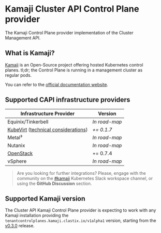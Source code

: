 # Kamaji Cluster API Control Plane provider

The Kamaji Control Plane provider implementation of the Cluster Management API.

## What is Kamaji?

[Kamaji](http://github.com/clastix/kamaji) is an Open-Source project offering hosted Kubernetes control planes.
tl;dr; the Control Plane is running in a management cluster as regular pods.

You can refer to the [official documentation website](https://kamaji.clastix.io/).

## Supported CAPI infrastructure providers

| Infrastructure Provider                                                                                                               | Version       |
|---------------------------------------------------------------------------------------------------------------------------------------|---------------|
| Equinix/Tinkerbell                                                                                                                    | _In road-map_ |
| [KubeVirt](https://github.com/kubernetes-sigs/cluster-api-provider-kubevirt) ([technical considerations](docs/providers-kubevirt.md)) | _+= 0.1.7_    |
| Metal³                                                                                                                                | _In road-map_ |
| Nutanix                                                                                                                               | _In road-map_ |
| [OpenStack](https://github.com/kubernetes-sigs/cluster-api-provider-openstack)                                                        | += 0.7.4      |
| vSphere                                                                                                                               | _In road-map_ |

> Are you looking for further integrations?
> Please, engage with the community on the [#kamaji](https://kubernetes.slack.com/archives/C03GLTTMWNN) Kubernetes Slack
> workspace channel, or using the **GitHub Discussion** section.

## Supported Kamaji version

The Cluster API Kamaji Control Plane provider is expecting to work with any Kamaji installation providing
the `tenantcontrolplanes.kamaji.clastix.io/v1alpha1` version, starting from
the [v0.3.0](https://github.com/clastix/kamaji/releases/tag/v0.3.0) release.
